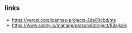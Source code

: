 ## links

- https://vercel.com/joannas-projects-2da00cbd/me
- https://www.sanity.io/manage/personal/project/88ajkaik
